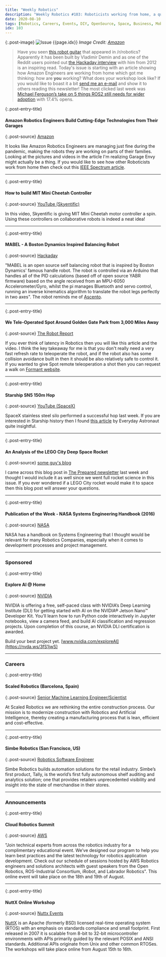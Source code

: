 ```yaml
---
title: "Weekly Robotics"
description: "Weekly Robotics #103: Roboticists working from home, a quadruped motor controller to be repurposed for collaborative robots, a DIY balancing robot, teleoperating Spot from 3k miles away and more! "
date: 2020-08-10
tags: [Robotics, Careers, Events, DIY, OpenSource, Space, Business, MobileRobots]
idx: 103
---
```


{:.post-image}
![Issue {{page.idx}}](/img/headers/{{page.idx}}.jpg "Issue {{page.idx}}")
*Image Credit: [Amazon](https://blog.aboutamazon.com/innovation/amazon-robotics-engineers-build-cutting-edge-technologies-from-their-garages)*

> Have you seen [this robot guitar](https://www.reddit.com/r/robotics/comments/i67px2/guitar_robot_2020/) that appeared in /r/robotics? Apparently it has been built by Vladimir Demin and as one of the Reddit users pointed out [the Hackaday interview](https://hackaday.com/2012/05/25/interview-vladimir-denin-the-creator-of-the-player-guitar/) with him from 2012 is an inspiring read. Today's issue is starting with an article showing how Amazon Engineers are working from home which got me thinking: how are **you** working? What does your workshop look like? If you would like to boast it a bit [send me an e-mail](mailto:mat@weeklyrobotics.com) and show it to others reading this newsletter! The most clicked last week was [Michael Ferguson’s take on 5 things ROS2 still needs for wider adoption](https://www.robotandchisel.com/2020/07/29/five-things-ros2/) with 17.4% opens.

{:.post-entry-title}
#### Amazon Robotics Engineers Build Cutting-Edge Technologies from Their Garages

{:.post-source}
[Amazon](https://blog.aboutamazon.com/innovation/amazon-robotics-engineers-build-cutting-edge-technologies-from-their-garages)

It looks like Amazon Robotics Engineers are managing just fine during the pandemic, making the robots they are working on parts of their families. Looking at the pictures and videos in the article I'm realizing Garage Envy might actually be a thing. If you would like to see how other Roboticists work from home then check out this [IEEE Spectrum article](https://spectrum.ieee.org/automaton/robotics/home-robots/how-roboticists-and-robots-have-been-working-from-home).

----

{:.post-entry-title}
#### How to build MIT Mini Cheetah Controller

{:.post-source}
[YouTube (Skyentific)](https://youtu.be/WKRLlthr9kY)

In this video, Skyentific is giving MIT Mini Cheetah motor controller a spin. Using these controllers on collaborative robots is indeed a neat idea!

----

{:.post-entry-title}
#### MABEL - A Boston Dynamics Inspired Balancing Robot

{:.post-source}
[Hackaday](https://hackaday.io/project/174129-mabel-a-boston-dynamics-inspired-balancing-robot)

"MABEL is an open source self balancing robot that is inspired by Boston Dynamics' famous handle robot. The robot is controlled via an Arduino that handles all of the PID calculations (based off of open source YABR firmware) based on the angle received from an MPU-6050 Accelerometer/Gyro, whilst the pi manages Bluetooth and servo control, running an inverse kinematics algorithm to translate the robot legs perfectly in two axes". The robot reminds me of [Ascento](https://www.ascento.ethz.ch/).

----

{:.post-entry-title}
#### We Tele-Operated Spot Around Golden Gate Park from 3,000 Miles Away

{:.post-source}
[The Robot Report](https://www.therobotreport.com/tele-operating-spot-robot-golden-gate-park/)

If you ever think of latency in Robotics then you will like this article and the video. I think the key takeaway for me is that you don't really need a very fast refresh rate to teleoperate the robot, and if the robot also has some collision avoidance built in then it should be also relatively safe to control it. If you wanted to give Spot remote teleoperation a shot then you can request a walk on [Formant website](https://formant.io/events/walk-with-spot/).

----

{:.post-entry-title}
#### Starship SN5 150m Hop

{:.post-source}
[YouTube (SpaceX)](https://youtu.be/s1HA9LlFNM0)

SpaceX stainless steel silo performed a successful hop last week. If you are interested in Starship history then I found [this article](https://everydayastronaut.com/starship-sn-5-150-meter-hop/) by Everyday Astronaut quite insightful.

----

{:.post-entry-title}
#### An Analysis of the LEGO City Deep Space Rocket

{:.post-source}
[some guy's blog](http://h313.info/blog/aerospace/2020/05/09/an-analysis-of-the-lego-city-deep-space-rocket.html)

I came across this blog post in [The Prepared newsletter](https://theprepared.org/) last week and thought I would include it as well since we went full rocket science in this issue. If you ever wondered if a LEGO City rocket would make it to space then this blog post will answer your questions.

----

{:.post-entry-title}
#### Publication of the Week - NASA Systems Engineering Handbook (2016)

{:.post-source}
[NASA](https://www.nasa.gov/connect/ebooks/nasa-systems-engineering-handbook)

NASA has a handbook on Systems Engineering that I thought would be relevant for many Robotics Companies, especially when it comes to development processes and project management.

----

### Sponsored

{:.post-entry-title}
#### Explore AI @ Home

{:.post-source}
[NVIDIA](https://nvda.ws/3fS1jwS)

NVIDIA is offering a free, self-paced class with NVIDIA’s Deep Learning Institute (DLI) for getting started with AI on the NVIDIA® Jetson Nano™ Developer Kit. You’ll learn how to run Python code interactively in Jupyter notebooks, view a camera feed, and build AI classification and regression projects. Upon completion of this course, an NVIDIA DLI certification is awarded.

Build your best project yet. [www.nvidia.com/exploreAI](https://nvda.ws/3fS1jwS)


----

### Careers

{:.post-entry-title}
#### Scaled Robotics (Barcelona, Spain)

{:.post-source}
[Senior Machine Learning Engineer/Scientist](https://www.scaledrobotics.com/senior-machine-learning)

At Scaled Robotics we are rethinking the entire construction process. Our mission is to modernize construction with Robotics and Artificial Intelligence, thereby creating a manufacturing process that is lean, efficient and cost-effective.

----

{:.post-entry-title}
#### Simbe Robotics (San Francisco, US)

{:.post-source}
[Robotics Software Engineer](https://www.simberobotics.com/about/careers/apply?gh_jid=4001339003)

Simbe Robotics builds automation solutions for the retail industry. Simbe’s first product, Tally, is the world’s first fully autonomous shelf auditing and analytics solution; one that provides retailers unprecedented visibility and insight into the state of merchandise in their stores.

----

### Announcements

{:.post-entry-title}
#### Cloud Robotics Summit

{:.post-source}
[AWS](https://pages.awscloud.com/Cloud-Robotics-Summit.html)

"Join technical experts from across the robotics industry for a complimentary educational event. We’ve designed our program to help you learn best practices and the latest technology for robotics application development. Check out our schedule of sessions hosted by AWS Robotics engineers and solutions architects with guest speakers from the Open Robotics, ROS-Industrial Consortium, iRobot, and Labrador Robotics". This online event will take place on the 18th and 19th of August.

----

{:.post-entry-title}
#### NuttX Online Workshop

{:.post-source}
[Nuttx Events](https://nuttx.events/)

[NuttX](https://nuttx.apache.org/) is an Apache (formerly BSD) licensed real-time operating system (RTOS) with an emphasis on standards compliance and small footprint. First released in 2007 it is scalable from 8-bit to 32-bit microcontroller environments with APIs primarily guided by the relevant POSIX and ANSI standards. Additional APIs originate from Unix and other common RTOSes. The workshops will take place online from August 15th to 16th.
